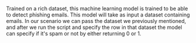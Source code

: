 Trained on a rich dataset, this machine learning model is trained to be able to detect phishing emails. This model will take as input a dataset containing emails. In our scenario we can pass the dataset we previously mentioned, and after we run the script and specify the row in that dataset the model can specify if it's spam or not by either returning 0 or 1.
